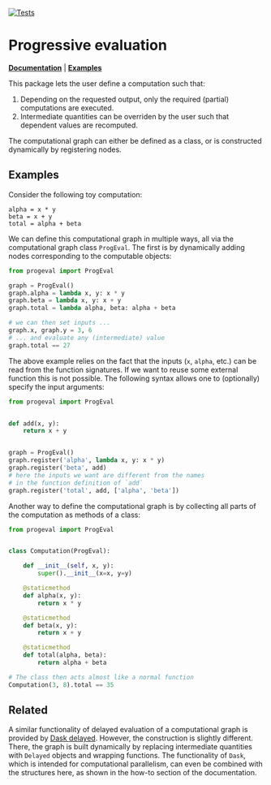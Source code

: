[![Tests](https://github.com/mathisgerdes/progeval/actions/workflows/python-test.yml/badge.svg)](https://github.com/mathisgerdes/progeval/actions/workflows/python-test.yml)
# Progressive evaluation

[**Documentation**](https://progeval.readthedocs.io/)
| [**Examples**](#examples)

This package lets the user define a computation such that:
1. Depending on the requested output, only the required (partial) computations are executed.
2. Intermediate quantities can be overriden by the user such that dependent values are recomputed.

The computational graph can either be defined as a class, or is constructed dynamically by registering nodes.

## Examples
Consider the following toy computation:
```
alpha = x * y
beta = x + y
total = alpha + beta
```

We can define this computational graph in multiple ways, all via the computational graph class `ProgEval`.
The first is by dynamically adding nodes corresponding to the computable objects:

```python
from progeval import ProgEval

graph = ProgEval()
graph.alpha = lambda x, y: x * y
graph.beta = lambda x, y: x + y
graph.total = lambda alpha, beta: alpha + beta

# we can then set inputs ...
graph.x, graph.y = 3, 6
# ... and evaluate any (intermediate) value
graph.total == 27
```

The above example relies on the fact that the inputs (`x`, `alpha`, etc.) can be read from the function signatures.
If we want to reuse some external function this is not possible.
The following syntax allows one to (optionally) specify the input arguments:

```python
from progeval import ProgEval


def add(x, y):
    return x + y


graph = ProgEval()
graph.register('alpha', lambda x, y: x * y)
graph.register('beta', add)
# here the inputs we want are different from the names 
# in the function definition of `add`
graph.register('total', add, ['alpha', 'beta'])
```

Another way to define the computational graph is by collecting all parts of the computation as methods of a class:

```python
from progeval import ProgEval


class Computation(ProgEval):

    def __init__(self, x, y):
        super().__init__(x=x, y=y)

    @staticmethod
    def alpha(x, y):
        return x * y

    @staticmethod
    def beta(x, y):
        return x + y

    @staticmethod
    def total(alpha, beta):
        return alpha + beta

# The class then acts almost like a normal function
Computation(3, 8).total == 35
```

## Related
A similar functionality of delayed evaluation of a computational graph is provided by [Dask delayed](https://docs.dask.org/en/stable/delayed.html).
However, the construction is slightly different.
There, the graph is built dynamically by replacing intermediate quantities with `Delayed` objects and wrapping functions.
The functionality of `Dask`, which is intended for computational parallelism, can even be combined with the structures here, as shown in the how-to section of the documentation.
